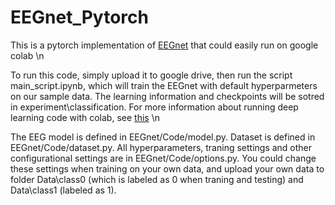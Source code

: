 # EEGnet_Pytorch
This is a pytorch implementation of [EEGnet](https://arxiv.org/abs/1611.08024) that could easily run on google colab \n

To run this code, simply upload it to google drive, then run the script main_script.ipynb, which will train the EEGnet with default hyperparmeters on our sample data. The learning information and checkpoints will be sotred in experiment\classification.  For more information about running deep learning code with colab, see [this](https://neptune.ai/blog/how-to-use-google-colab-for-deep-learning-complete-tutorial) \n

The EEG model is defined in EEGnet/Code/model.py. Dataset is defined in EEGnet/Code/dataset.py. All hyperparameters, traning settings and other configurational settings are in EEGnet/Code/options.py. You could change these settings when training on your own data, and upload your own data to folder Data\class0 (which is labeled as 0 when traning and testing) and Data\class1 (labeled as 1).
